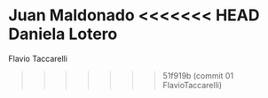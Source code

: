 Juan Maldonado 
<<<<<<< HEAD
Daniela Lotero
=======
Flavio Taccarelli
>>>>>>> 51f919b (commit 01 FlavioTaccarelli)
